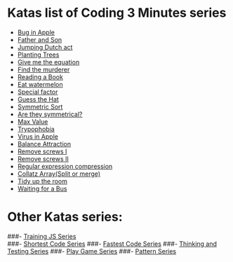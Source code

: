 # Katas list of Coding 3 Minutes series
 - [Bug in Apple](http://www.codewars.com/kata/56fe97b3cc08ca00e4000dc9)
 - [Father and Son](http://www.codewars.com/kata/56fe9a0c11086cd842000008)
 - [Jumping Dutch act](http://www.codewars.com/kata/570bcd9715944a2c8e000009)
 - [Planting Trees](http://www.codewars.com/kata/5710443187a36a9cee0005a1)
 - [Give me the equation](http://www.codewars.com/kata/56fe9b65cc08cafbc5000de3)
 - [Find the murderer](http://www.codewars.com/kata/570f3fc5b29c702c5500043e)
 - [Reading a Book](http://www.codewars.com/kata/570ca6a520c69f39dd0016d4)
 - [Eat watermelon](http://www.codewars.com/kata/570df12ce6e9282a7d000947)
 - [Special factor](http://www.codewars.com/kata/570e5d0b93214b1a950015b1)
 - [Guess the Hat](http://www.codewars.com/kata/570ef7a834e61306da00035b)
 - [Symmetric Sort](http://www.codewars.com/kata/5705aeb041e5befba20010ba)
 - [Are they symmetrical?](http://www.codewars.com/kata/5705cc3161944b10fd0004ba)
 - [Max Value](http://www.codewars.com/kata/570771871df89cf59b000742)
 - [Trypophobia](http://www.codewars.com/kata/56fe9ffbc25bf33fff000f7c)
 - [Virus in Apple](http://www.codewars.com/kata/5700af83d1acef83fd000048)
 - [Balance Attraction](http://www.codewars.com/kata/57033601e55d30d3e0000633)
 - [Remove screws I](http://www.codewars.com/kata/5710a50d336aed828100055a)
 - [Remove screws II](http://www.codewars.com/kata/5710a8fd336aed00d9000594)
 - [Regular expression compression](http://www.codewars.com/kata/570bae4b0237999e940016e9)
 - [Collatz Array(Split or merge)](http://www.codewars.com/kata/56fe9d579b7bb6b027000001)
 - [Tidy up the room](http://www.codewars.com/kata/5703ace6e55d30d3e0001029)
 - [Waiting for a Bus](http://www.codewars.com/kata/57070eff924f343280000015)
 
# Other Katas series:
###- [Training JS Series](http://github.com/myjinxin2015/Katas-list-of-Training-JS-series)     
###- [Shortest Code Series]() 
###- [Fastest Code Series]()
###- [Thinking and Testing Series]() 
###- [Play Game Series]()
###- [Pattern Series]()

